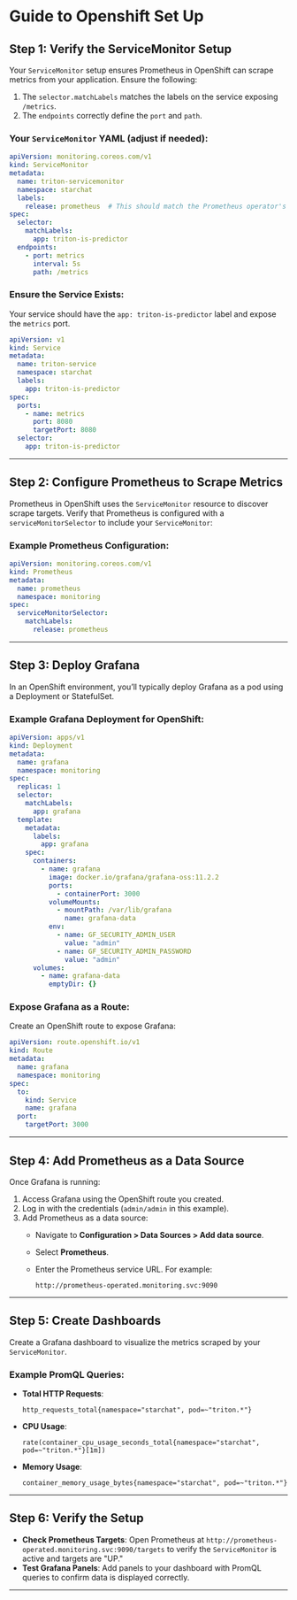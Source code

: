 # Guide to Openshift Set Up

## **Step 1: Verify the ServiceMonitor Setup**

Your `ServiceMonitor` setup ensures Prometheus in OpenShift can scrape metrics from your application. Ensure the following:

1. The `selector.matchLabels` matches the labels on the service exposing `/metrics`.
2. The `endpoints` correctly define the `port` and `path`.

### **Your `ServiceMonitor` YAML (adjust if needed):**

```yaml
apiVersion: monitoring.coreos.com/v1
kind: ServiceMonitor
metadata:
  name: triton-servicemonitor
  namespace: starchat
  labels:
    release: prometheus  # This should match the Prometheus operator's selector
spec:
  selector:
    matchLabels:
      app: triton-is-predictor
  endpoints:
    - port: metrics
      interval: 5s
      path: /metrics
```

### **Ensure the Service Exists:**

Your service should have the `app: triton-is-predictor` label and expose the `metrics` port.

```yaml
apiVersion: v1
kind: Service
metadata:
  name: triton-service
  namespace: starchat
  labels:
    app: triton-is-predictor
spec:
  ports:
    - name: metrics
      port: 8080
      targetPort: 8080
  selector:
    app: triton-is-predictor
```

---

## **Step 2: Configure Prometheus to Scrape Metrics**

Prometheus in OpenShift uses the `ServiceMonitor` resource to discover scrape targets. Verify that Prometheus is configured with a `serviceMonitorSelector` to include your `ServiceMonitor`:

### **Example Prometheus Configuration:**

```yaml
apiVersion: monitoring.coreos.com/v1
kind: Prometheus
metadata:
  name: prometheus
  namespace: monitoring
spec:
  serviceMonitorSelector:
    matchLabels:
      release: prometheus
```

---

## **Step 3: Deploy Grafana**

In an OpenShift environment, you’ll typically deploy Grafana as a pod using a Deployment or StatefulSet.

### **Example Grafana Deployment for OpenShift:**

```yaml
apiVersion: apps/v1
kind: Deployment
metadata:
  name: grafana
  namespace: monitoring
spec:
  replicas: 1
  selector:
    matchLabels:
      app: grafana
  template:
    metadata:
      labels:
        app: grafana
    spec:
      containers:
        - name: grafana
          image: docker.io/grafana/grafana-oss:11.2.2
          ports:
            - containerPort: 3000
          volumeMounts:
            - mountPath: /var/lib/grafana
              name: grafana-data
          env:
            - name: GF_SECURITY_ADMIN_USER
              value: "admin"
            - name: GF_SECURITY_ADMIN_PASSWORD
              value: "admin"
      volumes:
        - name: grafana-data
          emptyDir: {}
```

### **Expose Grafana as a Route:**

Create an OpenShift route to expose Grafana:

```yaml
apiVersion: route.openshift.io/v1
kind: Route
metadata:
  name: grafana
  namespace: monitoring
spec:
  to:
    kind: Service
    name: grafana
  port:
    targetPort: 3000
```

---

## **Step 4: Add Prometheus as a Data Source**

Once Grafana is running:

1. Access Grafana using the OpenShift route you created.
2. Log in with the credentials (`admin/admin` in this example).
3. Add Prometheus as a data source:
   - Navigate to **Configuration > Data Sources > Add data source**.
   - Select **Prometheus**.
   - Enter the Prometheus service URL. For example:

     ```text
     http://prometheus-operated.monitoring.svc:9090
     ```

---

## **Step 5: Create Dashboards**

Create a Grafana dashboard to visualize the metrics scraped by your `ServiceMonitor`.

### **Example PromQL Queries:**

- **Total HTTP Requests**:

  ```promql
  http_requests_total{namespace="starchat", pod=~"triton.*"}
  ```

- **CPU Usage**:

  ```promql
  rate(container_cpu_usage_seconds_total{namespace="starchat", pod=~"triton.*"}[1m])
  ```

- **Memory Usage**:

  ```promql
  container_memory_usage_bytes{namespace="starchat", pod=~"triton.*"}
  ```

---

## **Step 6: Verify the Setup**

- **Check Prometheus Targets**:
  Open Prometheus at `http://prometheus-operated.monitoring.svc:9090/targets` to verify the `ServiceMonitor` is active and targets are "UP."
- **Test Grafana Panels**:
  Add panels to your dashboard with PromQL queries to confirm data is displayed correctly.

---
